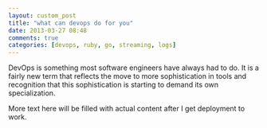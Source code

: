 ```yaml
---
layout: custom_post
title: "what can devops do for you"
date: 2013-03-27 08:48
comments: true
categories: [devops, ruby, go, streaming, logs]
---
```


DevOps is something most software engineers have always had to do. It is a fairly new term that reflects the move to more sophistication in tools and recognition that this sophistication is starting to demand its own specialization.

More text here will be filled with actual content after I get deployment to work.
